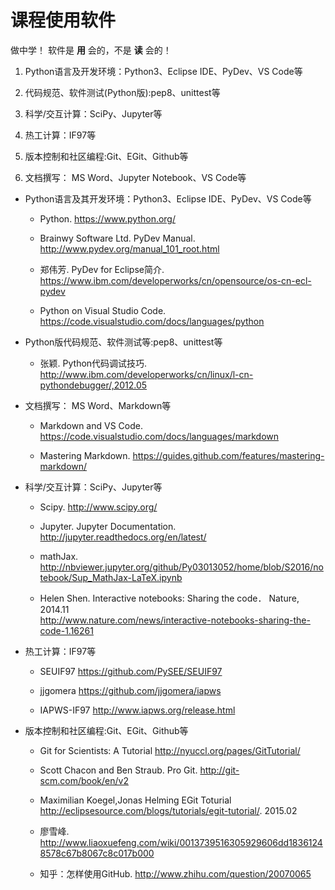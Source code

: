 

# 课程使用软件

 做中学！ 软件是 **用** 会的，不是 **读** 会的！

   1. Python语言及开发环境：Python3、Eclipse IDE、PyDev、VS Code等

   2. 代码规范、软件测试(Python版):pep8、unittest等

   3. 科学/交互计算：SciPy、Jupyter等

   4. 热工计算：IF97等

   5. 版本控制和社区编程:Git、EGit、Github等

   6. 文档撰写： MS Word、Jupyter Notebook、VS Code等

* Python语言及其开发环境：Python3、Eclipse IDE、PyDev、VS Code等

   * Python. https://www.python.org/
    
   * Brainwy Software Ltd. PyDev Manual. http://www.pydev.org/manual_101_root.html

   * 郑伟芳. PyDev for Eclipse简介. https://www.ibm.com/developerworks/cn/opensource/os-cn-ecl-pydev

   * Python on Visual Studio Code. https://code.visualstudio.com/docs/languages/python

* Python版代码规范、软件测试等:pep8、unittest等

  * 张颖. Python代码调试技巧. http://www.ibm.com/developerworks/cn/linux/l-cn-pythondebugger/,2012.05

* 文档撰写： MS Word、Markdown等

   *  Markdown and VS Code. https://code.visualstudio.com/docs/languages/markdown

   *  Mastering Markdown. https://guides.github.com/features/mastering-markdown/

*  科学/交互计算：SciPy、Jupyter等

   * Scipy. http://www.scipy.org/

   * Jupyter. Jupyter Documentation. http://jupyter.readthedocs.org/en/latest/
   
   * mathJax.  http://nbviewer.jupyter.org/github/Py03013052/home/blob/S2016/notebook/Sup_MathJax-LaTeX.ipynb

   * Helen Shen. Interactive notebooks: Sharing the code． Nature, 2014.11   
   http://www.nature.com/news/interactive-notebooks-sharing-the-code-1.16261

* 热工计算：IF97等

  * SEUIF97 https://github.com/PySEE/SEUIF97

  * jjgomera https://github.com/jjgomera/iapws 

  * IAPWS-IF97  http://www.iapws.org/release.html 

* 版本控制和社区编程:Git、EGit、Github等

  * Git for Scientists: A Tutorial http://nyuccl.org/pages/GitTutorial/

  * Scott Chacon and Ben Straub. Pro Git.  http://git-scm.com/book/en/v2

  * Maximilian Koegel,Jonas Helming  EGit Toturial http://eclipsesource.com/blogs/tutorials/egit-tutorial/. 2015.02

  *  廖雪峰. http://www.liaoxuefeng.com/wiki/0013739516305929606dd18361248578c67b8067c8c017b000
 
  *  知乎：怎样使用GitHub. http://www.zhihu.com/question/20070065





